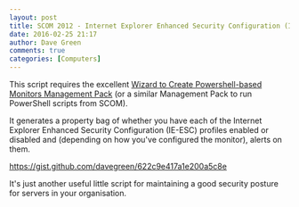 ```yaml
---
layout: post
title: SCOM 2012 - Internet Explorer Enhanced Security Configuration (IE-ESC) PowerShell monitor script
date: 2016-02-25 21:17
author: Dave Green
comments: true
categories: [Computers]
---
```

This script requires the excellent [Wizard to Create Powershell-based Monitors Management Pack](https://gallery.technet.microsoft.com/Sample-Management-Pack-17b76379) (or a similar Management Pack to run PowerShell scripts from SCOM).

It generates a property bag of whether you have each of the Internet Explorer Enhanced Security Configuration (IE-ESC) profiles enabled or disabled and (depending on how you've configured the monitor), alerts on them.

https://gist.github.com/davegreen/622c9e417a1e200a5c8e

It's just another useful little script for maintaining a good security posture for servers in your organisation.
